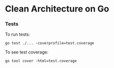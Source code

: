 # Clean Architecture on Go


### Tests


To run tests:
```
go test ./... -coverprofile=test.coverage
```

To see test coverage:
```
go tool cover -html=test.coverage 
```